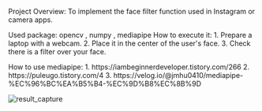Project Overview: To implement the face filter function used in Instagram or camera apps.

Used package: opencv , numpy , mediapipe 
How to execute it: 1. Prepare a laptop with a webcam.
                   2. Place it in the center of the user's face.
                   3. Check there is a filter over your face.

<reference>
How to use mediapipe:  1. https://iambeginnerdeveloper.tistory.com/266
                       2. https://puleugo.tistory.com/4
                       3. https://velog.io/@jmhu0410/mediapipe-%EC%96%BC%EA%B5%B4-%EC%9D%B8%EC%8B%9D




![result_capture](https://github.com/user-attachments/assets/7ba899db-8e9c-47c1-83d8-b74c2b00a84d)

                  

